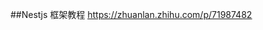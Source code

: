 ##Nestjs 框架教程
<u>https://zhuanlan.zhihu.com/p/71987482</u>
<!--stackedit_data:
eyJoaXN0b3J5IjpbNjY0MTM1MzddfQ==
-->